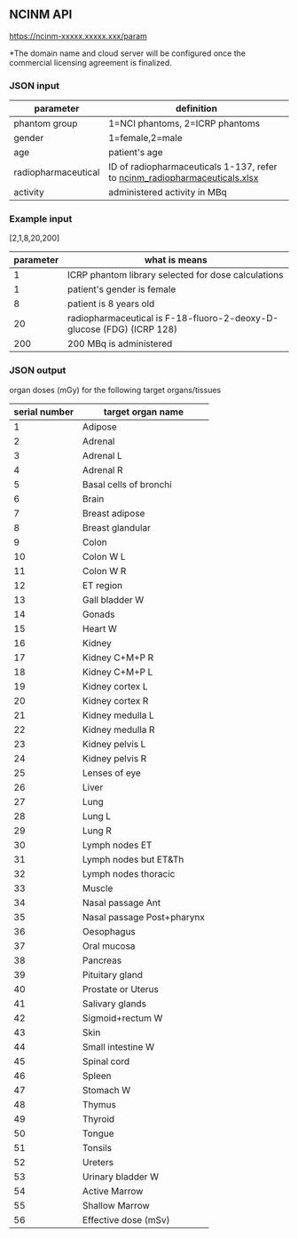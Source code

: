 ## NCINM API
https://ncinm-xxxxx.xxxxx.xxx/param

*The domain name and cloud server will be configured once the commercial licensing agreement is finalized.

### JSON input

parameter|definition
--|--
|phantom group|1=NCI phantoms, 2=ICRP phantoms|
|gender|1=female,2=male|
|age|patient's age|
|radiopharmaceutical|ID of radiopharmaceuticals 1-137, refer to [ncinm_radiopharmaceuticals.xlsx](ncinm_radiopharmaceuticals.xlsx)|
|activity|administered activity in MBq|

### Example input
[2,1,8,20,200]

parameter|what is means
--|--
|1|ICRP phantom library selected for dose calculations|
|1|patient's gender is female|
|8|patient is 8 years old|
|20|radiopharmaceutical is F-18-fluoro-2-deoxy-D-glucose (FDG) (ICRP 128)|
|200|200 MBq is administered|

### JSON output
organ doses (mGy) for the following target organs/tissues

serial number|target organ name
--|--
|1|Adipose                  
|2|Adrenal                  
|3|Adrenal L                 
|4|Adrenal R                 
|5|Basal cells of bronchi          
|6|Brain                   
|7|Breast adipose              
|8|Breast glandular             
|9|Colon                   
|10|Colon W L                 
|11|Colon W R                 
|12|ET region                 
|13|Gall bladder W              
|14|Gonads                  
|15|Heart W                  
|16|Kidney                  
|17|Kidney C+M+P R             
|18|Kidney C+M+P L             
|19|Kidney cortex L             
|20|Kidney cortex R             
|21|Kidney medulla L             
|22|Kidney medulla R             
|23|Kidney pelvis L             
|24|Kidney pelvis R             
|25|Lenses of eye               
|26|Liver                   
|27|Lung                   
|28|Lung L                  
|29|Lung R                  
|30|Lymph nodes ET
|31|Lymph nodes but ET&Th    
|32|Lymph nodes thoracic      
|33|Muscle                  
|34|Nasal passage Ant
|35|Nasal passage Post+pharynx     
|36|Oesophagus                
|37|Oral mucosa                
|38|Pancreas                 
|39|Pituitary gland              
|40|Prostate or Uterus            
|41|Salivary glands              
|42|Sigmoid+rectum W            
|43|Skin                   
|44|Small intestine W             
|45|Spinal cord                
|46|Spleen                  
|47|Stomach W                 
|48|Thymus                  
|49|Thyroid                  
|50|Tongue                  
|51|Tonsils                  
|52|Ureters                  
|53|Urinary bladder W             
|54|Active Marrow
|55|Shallow Marrow
|56|Effective dose (mSv)|
